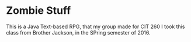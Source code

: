 # Zombie Stuff
This is a Java Text-based RPG, that my group made for CIT 260
  I took this class from Brother Jackson, in the SPring semester of 2016.
